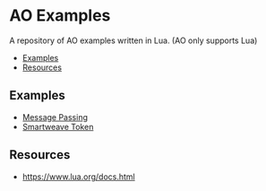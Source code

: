 # AO Examples

A repository of AO examples written in Lua. (AO only supports Lua)

<!-- toc -->

- [Examples](#examples)
- [Resources](#resources)

<!-- tocstop -->

## Examples

- [Message Passing](./message-passing/contract.lua)
- [Smartweave Token](./sw-token/contract.lua)
## Resources

- https://www.lua.org/docs.html